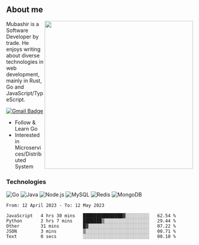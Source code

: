 ## About me

<img align="right" src="https://github-readme-stats-zhiwei-feng.vercel.app/api?username=mub4shir&show_icons=true" width="400" />

Mubashir is a Software Developer by trade. He enjoys writing about diverse technologies in web development, mainly in Rust, Go and JavaScript/TypeScript.

[![Gmail Badge](https://img.shields.io/badge/-mubashir11131719@gmail.com-c14438?style=flat-square&logo=Gmail&logoColor=white&link=mailto:mubashir11131719@gmail.com)](mailto:mubashir11131719@gmail.com)




- Follow & Learn Go
- Interested in Microservices/Distributed System


### Technologies
![Go](https://img.shields.io/badge/-Go-000000?style=flat-square&logo=go)
![Java](https://img.shields.io/badge/-Java-E34A86?style=flat-square&logo=java)
![Node.js](https://img.shields.io/badge/-Node.js-000000?style=flat-square&logo=node.js)
![MySQL](https://img.shields.io/badge/-MySQL-orange?style=flat-square&logo=MySQL)
![Redis](https://img.shields.io/badge/-Redis-black?style=flat-square&logo=Redis)
![MongoDB](https://img.shields.io/badge/-MongoDB-000000?style=flat-square&logo=mongodb)






<!--START_SECTION:waka-->

```text
From: 12 April 2023 - To: 12 May 2023

JavaScript   4 hrs 30 mins   ███████████████▓░░░░░░░░░   62.54 %
Python       2 hrs 7 mins    ███████▒░░░░░░░░░░░░░░░░░   29.44 %
Other        31 mins         █▓░░░░░░░░░░░░░░░░░░░░░░░   07.22 %
JSON         3 mins          ▒░░░░░░░░░░░░░░░░░░░░░░░░   00.71 %
Text         0 secs          ░░░░░░░░░░░░░░░░░░░░░░░░░   00.10 %
```

<!--END_SECTION:waka-->
</p>


